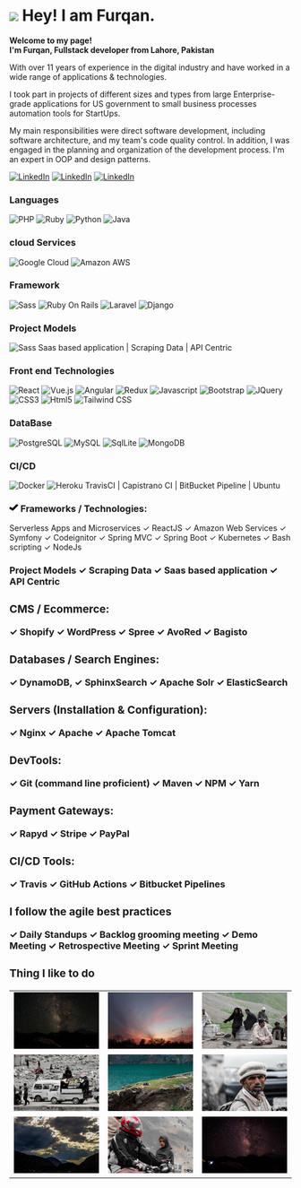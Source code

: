 
<h1><img src="https://emojis.slackmojis.com/emojis/images/1608026376/11743/kermit_typing.gif?1608026376" width="30"/> Hey! I am Furqan.</h1>

<p><b>Welcome to my page! </br> I'm Furqan, Fullstack developer from  Lahore, Pakistan</b> </b></p>

<p>
 With over 11 years of experience in the digital industry and have worked in a wide range of applications & technologies.

 I took part in projects of different sizes and types from large Enterprise-grade applications for US government to small business processes automation tools for StartUps.

 My main responsibilities were direct software development, including software architecture, and my team's code quality control. In addition, I was engaged in the planning and organization of the development process. I'm an expert in OOP and design patterns.
</p>
<a href='https://www.linkedin.com/in/furqan-wasi-72324940/' ><img alt="LinkedIn" src="https://img.shields.io/badge/LinkedIn-0077B5?style=for-the-badge&logo=linkedin&logoColor=white" /></a>
<a href='https://www.facebook.com/furqan.wasi1/' ><img alt="LinkedIn" src="https://img.shields.io/badge/Facebook-1877F2?style=for-the-badge&logo=facebook&logoColor=white" /></a>
<a href='https://www.instagram.com/furqan.wasi/' ><img alt="LinkedIn" src="https://img.shields.io/badge/Instagram-E4405F?style=for-the-badge&logo=instagram&logoColor=white" /></a>

<h3>Languages </h3>
<p>

  <img alt="PHP" src="https://img.shields.io/badge/PHP-777BB4?style=for-the-badge&logo=php&logoColor=white" /> 
  <img alt="Ruby" src="https://img.shields.io/badge/Ruby-CC342D?style=for-the-badge&logo=ruby&logoColor=white" /> 
  <img alt="Python" src="https://img.shields.io/badge/Python-3776AB?style=for-the-badge&logo=python&logoColor=white" />
  <img alt="Java" src="https://img.shields.io/badge/Java-ED8B00?style=for-the-badge&logo=java&logoColor=white" />
</p>
<h3> cloud Services</h3>
<p>
  <img alt="Google Cloud" src="https://img.shields.io/badge/Google_Cloud-4285F4?style=for-the-badge&logo=google-cloud&logoColor=white" />
  <img alt="Amazon AWS" src="https://img.shields.io/badge/Amazon_AWS-232F3E?style=for-the-badge&logo=amazon-aws&logoColor=white" />
</p>
<h3>Framework </h3>
<p>
  <img alt="Sass" src="https://img.shields.io/badge/Sass-CC6699?style=for-the-badge&logo=sass&logoColor=white" />
  <img alt="Ruby On Rails" src="https://img.shields.io/badge/Ruby_on_Rails-CC0000?style=for-the-badge&logo=ruby-on-rails&logoColor=white" />
  <img alt="Laravel" src="https://img.shields.io/badge/Laravel-FF2D20?style=for-the-badge&logo=laravel&logoColor=white" />
  <img alt="Django" src="https://img.shields.io/badge/Django-092E20?style=for-the-badge&logo=django&logoColor=white" />
</p>

<h3>Project Models</h3>
 <img alt="Sass" src="https://img.shields.io/badge/Sass-CC6699?style=for-the-badge&logo=sass&logoColor=white" /> Saas based application | Scraping Data | API Centric

<h3> Front end Technologies </h3>
<p>
  <img alt="React" src="https://img.shields.io/badge/React-20232A?style=for-the-badge&logo=react&logoColor=61DAFB" />
  <img alt="Vue.js" src="https://img.shields.io/badge/Vue.js-35495E?style=for-the-badge&logo=vue.js&logoColor=4FC08D" />
  <img alt="Angular" src="https://img.shields.io/badge/AngularJS-E23237?style=for-the-badge&logo=angularjs&logoColor=white" />
  <img alt="Redux" src="https://img.shields.io/badge/-Redux-764ABC?style=flat-square&logo=redux&logoColor=white" />
  <img alt="Javascript" src="https://img.shields.io/badge/JavaScript-F7DF1E?style=for-the-badge&logo=javascript&logoColor=black" />
  <img alt="Bootstrap" src="https://img.shields.io/badge/Bootstrap-563D7C?style=for-the-badge&logo=bootstrap&logoColor=white" />
  <img alt="JQuery" src="https://img.shields.io/badge/jQuery-0769AD?style=for-the-badge&logo=jquery&logoColor=white" />
  <img alt="CSS3" src="https://img.shields.io/badge/CSS3-1572B6?style=for-the-badge&logo=css3&logoColor=white" />
  <img alt="Html5" src="https://img.shields.io/badge/-HTML5-E34F26?style=flat-square&logo=html5&logoColor=white" />
  <img alt="Tailwind CSS" src="https://img.shields.io/badge/Tailwind_CSS-38B2AC?style=for-the-badge&logo=tailwind-css&logoColor=white" />
</p>

<h3> DataBase</h3>
<p>
  <img alt="PostgreSQL" src="https://img.shields.io/badge/PostgreSQL-316192?style=for-the-badge&logo=postgresql&logoColor=white" />
  <img alt="MySQL" src="https://img.shields.io/badge/MySQL-00000F?style=for-the-badge&logo=mysql&logoColor=white" />
  <img alt="SqlLite" src="https://img.shields.io/badge/SQLite-07405E?style=for-the-badge&logo=sqlite&logoColor=white" />
  <img alt="MongoDB" src="https://img.shields.io/badge/-MongoDB-13aa52?style=flat-square&logo=mongodb&logoColor=white" />

</p>

<h3> CI/CD </h3>
<p>
  <img alt="Docker" src="https://img.shields.io/badge/-Docker-46a2f1?style=flat-square&logo=docker&logoColor=white" />
  <img alt="Heroku" src="https://img.shields.io/badge/Heroku-430098?style=for-the-badge&logo=heroku&logoColor=white" />
   TravisCI | Capistrano CI | BitBucket Pipeline | Ubuntu
</p>


<h3><img src='https://github.com/furqanwasi/furqanwasi/raw/main/checked-mark.png'/> Frameworks / Technologies:</h3>
 Serverless Apps and Microservices
✓ ReactJS
✓ Amazon Web Services
✓ Symfony
✓ Codeignitor
✓ Spring MVC
✓ Spring Boot
✓ Kubernetes
✓ Bash scripting
✓ NodeJs

<h3>Project Models<h/3>
✓ Scraping Data
✓ Saas based application
✓ API Centric

<h3>CMS / Ecommerce:</h3>
✓ Shopify
✓ WordPress
✓ Spree
✓ AvoRed
✓ Bagisto

<h3>Databases / Search Engines:</h3>
✓ DynamoDB,
✓ SphinxSearch
✓ Apache Solr
✓ ElasticSearch

<h3>Servers (Installation & Configuration):</h3>
✓ Nginx
✓ Apache
✓ Apache Tomcat

<h3>DevTools:</h3>
✓ Git (command line proficient)
✓ Maven
✓ NPM
✓ Yarn

<h3>Payment Gateways:</h3>
✓ Rapyd
✓ Stripe
✓ PayPal

<h3>CI/CD Tools:</h3>
✓ Travis
✓ GitHub Actions
✓ Bitbucket Pipelines

<h3>I follow the agile best practices</h3>
✓ Daily Standups
✓ Backlog grooming meeting
✓ Demo Meeting
✓ Retrospective Meeting
✓ Sprint Meeting

<h3> Thing I like to do </h3>
<table style='border: none !important'>

<tr style='border: none;'>
   <td style='border: none;'> <img src='https://github.com/furqanwasi/furqanwasi/raw/main/9.jpeg'/></td>
    <td style='border: none;'><img src='https://github.com/furqanwasi/furqanwasi/raw/main/7.jpeg'/></td>
  <td style='border: none;'><img src='https://github.com/furqanwasi/furqanwasi/raw/main/2.jpeg'/></td>
<tr/>

<tr style='border: none;'>
 <td style='border: none !important'><img src='https://github.com/furqanwasi/furqanwasi/raw/main/1.jpeg'/></td>
  <td style='border: none  !important;'><img src='https://github.com/furqanwasi/furqanwasi/raw/main/4.jpeg'/></td>
  <td style='border: none !important;'><img src='https://github.com/furqanwasi/furqanwasi/raw/main/5.jpeg'/></td>
<tr/>

<tr style='border: none;'>

 <td style='border: none !important;'> <img src='https://github.com/furqanwasi/furqanwasi/raw/main/10.jpeg'/></td>
 <td style='border: none !important;'><img src='https://github.com/furqanwasi/furqanwasi/raw/main/3.jpeg'/></td>
<td style='border: none !important;'><img src='https://github.com/furqanwasi/furqanwasi/raw/main/8.jpeg'/></td>

<tr/>

</table>
